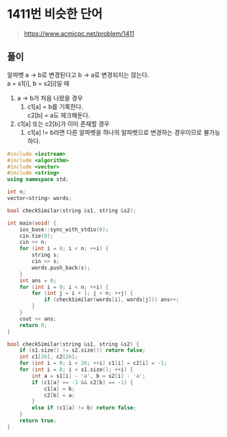 # 1411번 비슷한 단어
>https://www.acmicpc.net/problem/1411

## 풀이
알파벳 a -> b로 변경된다고 b -> a로 변경되지는 않는다.  
a = s1[i], b = s2[i]일 때  
1. a -> b가 처음 나왔을 경우  
   1. c1[a] = b를 기록한다.  
   c2[b] = a도 체크해둔다.  
2. c1[a] 또는 c2[b]가 이미 존재할 경우  
   1. c1[a] != b라면 다른 알파벳을 하나의 알파벳으로 변경하는 경우이므로 불가능하다.

```cpp
#include <iostream>
#include <algorithm>
#include <vector>
#include <string>
using namespace std;

int n;
vector<string> words;

bool checkSimilar(string &s1, string &s2);

int main(void) {
    ios_base::sync_with_stdio(0);
    cin.tie(0);
    cin >> n;
    for (int i = 0; i < n; ++i) {
        string s;
        cin >> s;
        words.push_back(s);
    }
    int ans = 0;
    for (int i = 0; i < n; ++i) {
        for (int j = i + 1; j < n; ++j) {
            if (checkSimilar(words[i], words[j])) ans++;
        }
    }
    cout << ans;
    return 0;
}

bool checkSimilar(string &s1, string &s2) {
    if (s1.size() != s2.size()) return false;
    int c1[26], c2[26];
    for (int i = 0; i < 26; ++i) c1[i] = c2[i] = -1;
    for (int i = 0; i < s1.size(); ++i) {
        int a = s1[i] - 'a', b = s2[i] - 'a';
        if (c1[a] == -1 && c2[b] == -1) {
            c1[a] = b;
            c2[b] = a;
        }
        else if (c1[a] != b) return false;
    }
    return true;
}
```